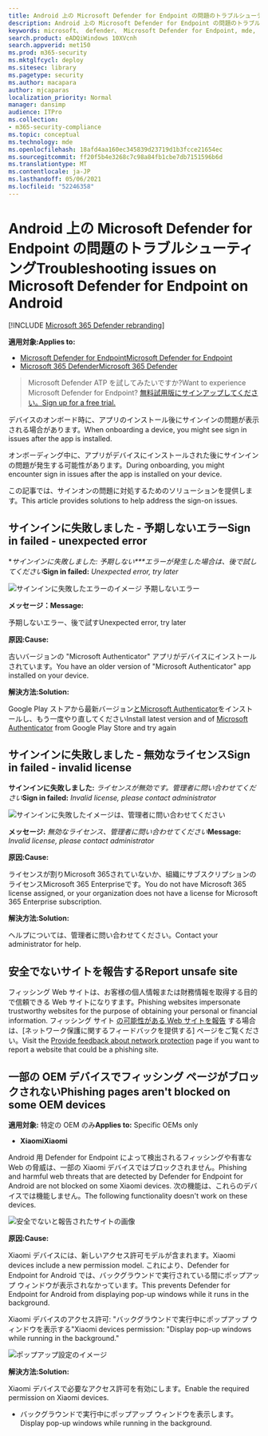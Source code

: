 ```yaml
---
title: Android 上の Microsoft Defender for Endpoint の問題のトラブルシューティング
description: Android 上の Microsoft Defender for Endpoint の問題のトラブルシューティング
keywords: microsoft、 defender、 Microsoft Defender for Endpoint, mde, android, cloud, connectivity, communication
search.product: eADQiWindows 10XVcnh
search.appverid: met150
ms.prod: m365-security
ms.mktglfcycl: deploy
ms.sitesec: library
ms.pagetype: security
ms.author: macapara
author: mjcaparas
localization_priority: Normal
manager: dansimp
audience: ITPro
ms.collection:
- m365-security-compliance
ms.topic: conceptual
ms.technology: mde
ms.openlocfilehash: 18afd4aa160ec345839d23719d1b3fcce21654ec
ms.sourcegitcommit: ff20f5b4e3268c7c98a84fb1cbe7db7151596b6d
ms.translationtype: MT
ms.contentlocale: ja-JP
ms.lasthandoff: 05/06/2021
ms.locfileid: "52246358"
---
```

# <a name="troubleshooting-issues-on-microsoft-defender-for-endpoint-on-android"></a><span data-ttu-id="79767-104">Android 上の Microsoft Defender for Endpoint の問題のトラブルシューティング</span><span class="sxs-lookup"><span data-stu-id="79767-104">Troubleshooting issues on Microsoft Defender for Endpoint on Android</span></span>

[!INCLUDE [Microsoft 365 Defender rebranding](../../includes/microsoft-defender.md)]

<span data-ttu-id="79767-105">**適用対象:**</span><span class="sxs-lookup"><span data-stu-id="79767-105">**Applies to:**</span></span>
- [<span data-ttu-id="79767-106">Microsoft Defender for Endpoint</span><span class="sxs-lookup"><span data-stu-id="79767-106">Microsoft Defender for Endpoint</span></span>](https://go.microsoft.com/fwlink/p/?linkid=2154037)
- [<span data-ttu-id="79767-107">Microsoft 365 Defender</span><span class="sxs-lookup"><span data-stu-id="79767-107">Microsoft 365 Defender</span></span>](https://go.microsoft.com/fwlink/?linkid=2118804)

> <span data-ttu-id="79767-108">Microsoft Defender ATP を試してみたいですか?</span><span class="sxs-lookup"><span data-stu-id="79767-108">Want to experience Microsoft Defender for Endpoint?</span></span> [<span data-ttu-id="79767-109">無料試用版にサインアップしてください。</span><span class="sxs-lookup"><span data-stu-id="79767-109">Sign up for a free trial.</span></span>](https://www.microsoft.com/microsoft-365/windows/microsoft-defender-atp?ocid=docs-wdatp-exposedapis-abovefoldlink) 

<span data-ttu-id="79767-110">デバイスのオンボード時に、アプリのインストール後にサインインの問題が表示される場合があります。</span><span class="sxs-lookup"><span data-stu-id="79767-110">When onboarding a device, you might see sign in issues after the app is installed.</span></span>

<span data-ttu-id="79767-111">オンボーディング中に、アプリがデバイスにインストールされた後にサインインの問題が発生する可能性があります。</span><span class="sxs-lookup"><span data-stu-id="79767-111">During onboarding, you might encounter sign in issues after the app is installed on your device.</span></span>

<span data-ttu-id="79767-112">この記事では、サインオンの問題に対処するためのソリューションを提供します。</span><span class="sxs-lookup"><span data-stu-id="79767-112">This article provides solutions to help address the sign-on issues.</span></span>  

## <a name="sign-in-failed---unexpected-error"></a><span data-ttu-id="79767-113">サインインに失敗しました - 予期しないエラー</span><span class="sxs-lookup"><span data-stu-id="79767-113">Sign in failed - unexpected error</span></span>
<span data-ttu-id="79767-114">\**サインインに失敗しました: 予期しない\*\*\*エラーが発生した場合は、後で試してください*</span><span class="sxs-lookup"><span data-stu-id="79767-114">**Sign in failed:** *Unexpected error, try later*</span></span>

![サインインに失敗したエラーのイメージ 予期しないエラー](images/f9c3bad127d636c1f150d79814f35d4c.png)

<span data-ttu-id="79767-116">**メッセージ：**</span><span class="sxs-lookup"><span data-stu-id="79767-116">**Message:**</span></span>

<span data-ttu-id="79767-117">予期しないエラー、後で試す</span><span class="sxs-lookup"><span data-stu-id="79767-117">Unexpected error, try later</span></span>

<span data-ttu-id="79767-118">**原因:**</span><span class="sxs-lookup"><span data-stu-id="79767-118">**Cause:**</span></span>

<span data-ttu-id="79767-119">古いバージョンの "Microsoft Authenticator" アプリがデバイスにインストールされています。</span><span class="sxs-lookup"><span data-stu-id="79767-119">You have an older version of "Microsoft Authenticator" app installed on your device.</span></span>

<span data-ttu-id="79767-120">**解決方法:**</span><span class="sxs-lookup"><span data-stu-id="79767-120">**Solution:**</span></span>

<span data-ttu-id="79767-121">Google Play ストアから最新バージョン[とMicrosoft Authenticator](https://play.google.com/store/apps/details?androidid=com.azure.authenticator)をインストールし、もう一度やり直してください</span><span class="sxs-lookup"><span data-stu-id="79767-121">Install latest version and of [Microsoft Authenticator](https://play.google.com/store/apps/details?androidid=com.azure.authenticator) from Google Play Store and try again</span></span>

## <a name="sign-in-failed---invalid-license"></a><span data-ttu-id="79767-122">サインインに失敗しました - 無効なライセンス</span><span class="sxs-lookup"><span data-stu-id="79767-122">Sign in failed - invalid license</span></span>

<span data-ttu-id="79767-123">**サインインに失敗しました:** *ライセンスが無効です。管理者に問い合わせてください*</span><span class="sxs-lookup"><span data-stu-id="79767-123">**Sign in failed:** *Invalid license, please contact administrator*</span></span>

![サインインに失敗したイメージは、管理者に問い合わせてください](images/920e433f440fa1d3d298e6a2a43d4811.png)

<span data-ttu-id="79767-125">**メッセージ:** *無効なライセンス、管理者に問い合わせてください*</span><span class="sxs-lookup"><span data-stu-id="79767-125">**Message:** *Invalid license, please contact administrator*</span></span>

<span data-ttu-id="79767-126">**原因:**</span><span class="sxs-lookup"><span data-stu-id="79767-126">**Cause:**</span></span>

<span data-ttu-id="79767-127">ライセンスが割りMicrosoft 365されていないか、組織にサブスクリプションのライセンスMicrosoft 365 Enterpriseです。</span><span class="sxs-lookup"><span data-stu-id="79767-127">You do not have Microsoft 365 license assigned, or your organization does not have a license for Microsoft 365 Enterprise subscription.</span></span>

<span data-ttu-id="79767-128">**解決方法:**</span><span class="sxs-lookup"><span data-stu-id="79767-128">**Solution:**</span></span>

<span data-ttu-id="79767-129">ヘルプについては、管理者に問い合わせてください。</span><span class="sxs-lookup"><span data-stu-id="79767-129">Contact your administrator for help.</span></span>

## <a name="report-unsafe-site"></a><span data-ttu-id="79767-130">安全でないサイトを報告する</span><span class="sxs-lookup"><span data-stu-id="79767-130">Report unsafe site</span></span>

<span data-ttu-id="79767-131">フィッシング Web サイトは、お客様の個人情報または財務情報を取得する目的で信頼できる Web サイトになりすます。</span><span class="sxs-lookup"><span data-stu-id="79767-131">Phishing websites impersonate trustworthy websites for the purpose of obtaining your personal or financial information.</span></span> <span data-ttu-id="79767-132">フィッシング サイト [の可能性がある Web サイトを報告](https://www.microsoft.com/wdsi/filesubmission/exploitguard/networkprotection) する場合は、[ネットワーク保護に関するフィードバックを提供する] ページをご覧ください。</span><span class="sxs-lookup"><span data-stu-id="79767-132">Visit the [Provide feedback about network protection](https://www.microsoft.com/wdsi/filesubmission/exploitguard/networkprotection) page if you want to report a website that could be a phishing site.</span></span>

## <a name="phishing-pages-arent-blocked-on-some-oem-devices"></a><span data-ttu-id="79767-133">一部の OEM デバイスでフィッシング ページがブロックされない</span><span class="sxs-lookup"><span data-stu-id="79767-133">Phishing pages aren't blocked on some OEM devices</span></span>

<span data-ttu-id="79767-134">**適用対象:** 特定の OEM のみ</span><span class="sxs-lookup"><span data-stu-id="79767-134">**Applies to:** Specific OEMs only</span></span>

-   <span data-ttu-id="79767-135">**Xiaomi**</span><span class="sxs-lookup"><span data-stu-id="79767-135">**Xiaomi**</span></span>

<span data-ttu-id="79767-136">Android 用 Defender for Endpoint によって検出されるフィッシングや有害な Web の脅威は、一部の Xiaomi デバイスではブロックされません。</span><span class="sxs-lookup"><span data-stu-id="79767-136">Phishing and harmful web threats that are detected by Defender for Endpoint for Android are not blocked on some Xiaomi devices.</span></span> <span data-ttu-id="79767-137">次の機能は、これらのデバイスでは機能しません。</span><span class="sxs-lookup"><span data-stu-id="79767-137">The following functionality doesn't work on these devices.</span></span>

![安全でないと報告されたサイトの画像](images/0c04975c74746a5cdb085e1d9386e713.png)


<span data-ttu-id="79767-139">**原因:**</span><span class="sxs-lookup"><span data-stu-id="79767-139">**Cause:**</span></span>

<span data-ttu-id="79767-140">Xiaomi デバイスには、新しいアクセス許可モデルが含まれます。</span><span class="sxs-lookup"><span data-stu-id="79767-140">Xiaomi devices include a new permission model.</span></span> <span data-ttu-id="79767-141">これにより、Defender for Endpoint for Android では、バックグラウンドで実行されている間にポップアップ ウィンドウが表示されなかっています。</span><span class="sxs-lookup"><span data-stu-id="79767-141">This prevents Defender for Endpoint for Android from displaying pop-up windows while it runs in the background.</span></span>

<span data-ttu-id="79767-142">Xiaomi デバイスのアクセス許可: "バックグラウンドで実行中にポップアップ ウィンドウを表示する"</span><span class="sxs-lookup"><span data-stu-id="79767-142">Xiaomi devices permission: "Display pop-up windows while running in the background."</span></span>

![ポップアップ設定のイメージ](images/6e48e7b29daf50afddcc6c8c7d59fd64.png)

<span data-ttu-id="79767-144">**解決方法:**</span><span class="sxs-lookup"><span data-stu-id="79767-144">**Solution:**</span></span>

<span data-ttu-id="79767-145">Xiaomi デバイスで必要なアクセス許可を有効にします。</span><span class="sxs-lookup"><span data-stu-id="79767-145">Enable the required permission on Xiaomi devices.</span></span>

- <span data-ttu-id="79767-146">バックグラウンドで実行中にポップアップ ウィンドウを表示します。</span><span class="sxs-lookup"><span data-stu-id="79767-146">Display pop-up windows while running in the background.</span></span>
